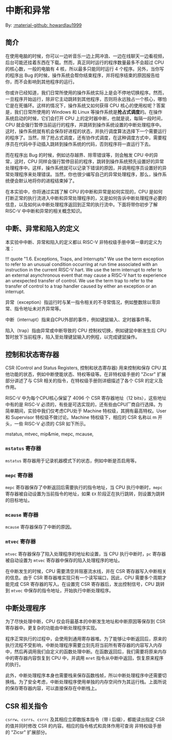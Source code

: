 # 中断和异常

By: [:material-github: howardlau1999](https://github.com/howardlau1999)

## 简介

在使用电脑的时候，你可以一边听音乐一边上网冲浪、一边在线聊天一边看视频，后台可能还挂着东西在下载。然而，真正同时运行的程序数量最多不会超过 CPU 的核心数，一般的电脑有 4 核，所以最多只能同时运行 4 个程序。另外，当你写的程序出 Bug 的时候，操作系统会帮你结束程序，并将程序结束的原因报告给你，而不会影响到其他程序的运行。

你或许已经知道，我们日常所使用的操作系统实际上是会不停地切换程序。然而，一旦程序开始运行，除非它主动跳转到其他程序，否则将永远独占一个核心，哪怕它是在死循环。这样的情况下，操作系统又如何获得 CPU 核心的使用权呢？答案是，我们日常所使用的 Windows 和 Linux 等操作系统是**抢占式调度**的。在操作系统启动的时候，它们会打开 CPU 上的定时器中断，也就是说，每隔一段时间，CPU 就会强行暂停当前运行的程序，并跳转到操作系统设置的中断处理程序中。这时，操作系统就有机会保存好进程的状态，并执行调度算法选择下一个需要运行的程序了。当然，除了抢占式调度，还有协作式调度，在这种调度方式中，需要程序员在代码中手动插入跳转到操作系统的代码，否则程序将一直运行下去。

而在程序出 Bug 的时候，例如访存越界、除零错误等，则会触发 CPU 中的异常，这时，CPU 同样会强行暂停目前的程序，跳转到操作系统预先设置好的异常处理程序中。这样，操作系统就可以记录下错误的原因，并调用程序员设置好的异常处理程序来处理错误。当然，你也很少编写自己的异常处理程序，那么，操作系统便会默认地将你的进程结束掉了。

在本实验中，你将通过实践了解 CPU 的中断和异常是如何实现的，CPU 是如何打断正常的执行流进入中断和异常处理程序的，又是如何告诉中断处理程序必要的信息，以及如何从中断处理程序返回到正常的执行流中。下面将带你初步了解 RISC-V 中中断和异常的相关概念知识。




## 中断、异常和陷入的定义

本实验中中断、异常和陷入的定义都以 RISC-V 非特权级手册中第一章的定义为准：

!!! quote "1.6. Exceptions, Traps, and Interrupts"
    We use the term exception to refer to an unusual condition occurring at run time associated with an instruction in the current RISC-V hart. 
    We use the term interrupt to refer to an external asynchronous event that may cause a RISC-V hart to experience an unexpected transfer of control. 
    We use the term trap to refer to the transfer of control to a trap handler caused by either an exception or an interrupt.

异常（exception）指运行时与某一指令相关的不寻常情况，例如整数除以零异常、指令地址未对齐异常等。

中断（interrupt）指来自CPU外部的事件，例如键鼠输入、定时器事件等。

陷入（trap）指由异常或中断导致的 CPU 控制权切换，例如键鼠中断发生后 CPU 暂时放下当前程序，陷入至处理键鼠输入的例程，以完成键鼠操作。



## 控制和状态寄存器

CSR (Control and Status Registers, 控制和状态寄存器) 用来控制和保存 CPU 其他功能的状态，例如中断使能状态、特权等级等。在非特权级手册的 "Zicsr" 扩展部分讲述了与 CSR 相关的指令，在特权级手册则详细描述了各个 CSR 的定义及作用。

RISC-V 中为每个CPU核心保留了 4096 个 CSR 寄存器地址（12 bits），这些地址中有的是 RISC-V 必须的，有些是可选实现的，还有些由CPU厂商自行选择。为简单期间，实验中我们仅考虑CPU处于 Machine 特权级，其拥有最高特权。User 和 Supervisor 特权级不做讨论。Machine 特权级下，相应的 CSR 名称以 m 开头，一些 RISC-V 必须的 CSR 如下所示。

mstatus, mtvec, mip&mie, mepc, mcause, 

### `mstatus` 寄存器

`mstatus` 寄存器用于记录机器模式下的状态，例如中断是否启用等。

### `mepc` 寄存器

`mepc` 寄存器保存了中断返回后需要执行的指令地址，当 CPU 执行中断时，`mepc` 寄存器被自动设置为当前指令的地址，如果 `EX` 阶段正在执行跳转，则设置为跳转的目标地址。

### `mcause` 寄存器

`mcause` 寄存器保存了中断的原因。
### `mtvec` 寄存器

`mtvec` 寄存器保存了陷入处理程序的地址和设置，当 CPU 执行中断时，`pc` 寄存器被自动设置为 `mtvec` 寄存器中保存的陷入处理程序的地址。

在中断发生的时候，CPU 需要清空并阻塞流水线，并在 CSR 寄存器写入中断相关的信息。由于 CSR 寄存器堆实现只有一个读写端口，因此，CPU 需要多个周期才能完成 CSR 寄存器的写入。在设置完 CSR 寄存器后，发出控制信号，CPU 跳转到 `mtvec` 中保存的指令地址，开始执行中断处理程序。

## 中断处理程序

为了尽快处理中断，CPU 仅会将最基本的中断发生地址和中断原因等保存到 CSR 寄存器中。更复杂的功能由中断处理程序实现。

程序正常执行的过程中，会使用到通用寄存器堆。为了能够让中断返回后，原来的执行流程不受影响，中断处理程序需要立刻先将当前所有寄存器的内容写入内存中，然后再调用我们自定义的函数处理中断。在函数返回后，我们需要将原来内存中的寄存器内容恢复到 CPU 中，并调用 `mret` 指令从中断中返回，恢复原来程序的执行。

此外，中断处理程序本身也需要栈来保存函数栈帧，所以中断处理程序中还需要切换栈。为了安全考虑，中断处理程序使用单独的内存空间作为其运行栈。上面所说的保存寄存器内容，可以直接保存在中断栈上。


## CSR 相关指令

`csrrw`、`csrrs`、`csrrc` 及其相应立即数版本指令（带 i 后缀），都能读出指定 CSR 的值并同时修改 CSR 的内容。相应的指令格式和具体作用可查询 非特权级手册 的 "Zicsr" 扩展部分。


